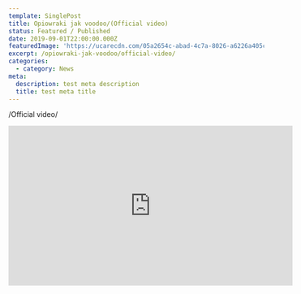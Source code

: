 ```yaml
---
template: SinglePost
title: Opiowraki jak voodoo/(Official video)
status: Featured / Published
date: 2019-09-01T22:00:00.000Z
featuredImage: 'https://ucarecdn.com/05a2654c-abad-4c7a-8026-a6226a405c0e/'
excerpt: /opiowraki-jak-voodoo/official-video/
categories:
  - category: News
meta:
  description: test meta description
  title: test meta title
---
```

 
 /Official video/

  <iframe width="560" height="315" src="https://www.youtube.com/embed/oZt2bIaqzVI" frameborder="0" allow="accelerometer; autoplay; encrypted-media; gyroscope; picture-in-picture" allowfullscreen></iframe>

